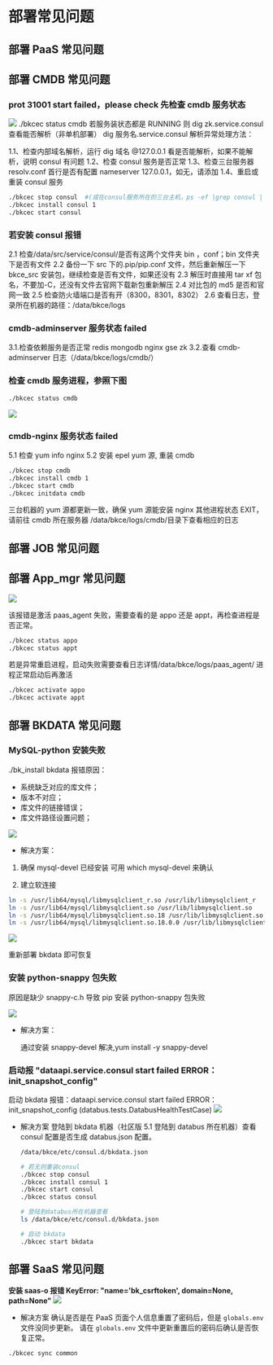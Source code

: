 # 部署常见问题

## 部署 PaaS 常见问题

## 部署 CMDB 常见问题

### prot 31001 start failed，please check 先检查 cmdb 服务状态

![](../assets/cmdb-31001.png)
./bkcec status cmdb 若服务装状态都是 RUNNING 则 dig zk.service.consul 查看能否解析（非单机部署） dig 服务名.service.consul 解析异常处理方法：

 1.1、检查内部域名解析，运行 dig 域名 @127.0.0.1 看是否能解析，如果不能解析，说明 consul 有问题 
 1.2、检查 consul 服务是否正常
 1.3、检查三台服务器 resolv.conf  首行是否有配置 nameserver 127.0.0.1，如无，请添加
 1.4、重启或重装 consul 服务
 
```bash
./bkcec stop consul  #(或在consul服务所在的三台主机，ps -ef |grep consul | awk '{print $2}'  |xargs kill -9)
./bkcec install consul 1
./bkcec start consul

```


### 若安装 consul 报错
 
2.1 检查/data/src/service/consul/是否有这两个文件夹 bin ，conf；bin 文件夹下是否有文件
 2.2 备份一下 src 下的.pip/pip.conf 文件，然后重新解压一下 bkce_src 安装包，继续检查是否有文件，如果还没有
 2.3 解压时直接用 tar xf 包名，不要加-C，还没有文件去官网下载新包重新解压
 2.4 对比包的 md5 是否和官网一致
 2.5 检查防火墙端口是否有开（8300，8301，8302）
 2.6 查看日志，登录所在机器的路径：/data/bkce/logs

### cmdb-adminserver 服务状态 failed 
 3.1.检查依赖服务是否正常 redis mongodb nginx gse zk 
 3.2.查看 cmdb-adminserver 日志（/data/bkce/logs/cmdb/）

### 检查 cmdb 服务进程，参照下图
```bash
./bkcec status cmdb

```
![](../assets/cmdb-faq.png)


### cmdb-nginx 服务状态 failed 
 5.1 检查 yum info nginx 
 5.2 安装 epel yum 源, 重装 cmdb

```bash
./bkcec stop cmdb 
./bkcec install cmdb 1 
./bkcec start cmdb 
./bkcec initdata cmdb

```
三台机器的 yum 源都更新一致，确保 yum 源能安装 nginx
其他进程状态 EXIT，请前往 cmdb 所在服务器
/data/bkce/logs/cmdb/目录下查看相应的日志


## 部署 JOB 常见问题



## 部署 App_mgr 常见问题

![](../assets/saas-faq.png)

该报错是激活 paas_agent 失败，需要查看的是 appo 还是 appt，再检查进程是否正常。
```bash
./bkcec status appo
./bkcec status appt 
```
若是异常重启进程，启动失败需要查看日志详情/data/bkce/logs/paas_agent/
进程正常启动后再激活
```bash
./bkcec activate appo
./bkcec activate appt
```
## 部署 BKDATA 常见问题

### MySQL-python 安装失败

./bk_install bkdata 报错原因：
- 系统缺乏对应的库文件；
- 版本不对应；
- 库文件的链接错误；
- 库文件路径设置问题； 

![](../assets/bkdata-faq1.png)

- 解决方案：

1. 确保 mysql-devel 已经安装
可用 which mysql-devel 来确认

2. 建立软连接
```bash
ln -s /usr/lib64/mysql/libmysqlclient_r.so /usr/lib/libmysqlclient_r
ln -s /usr/lib64/mysql/libmysqlclient.so /usr/lib/libmysqlclient.so
ln -s /usr/lib64/mysql/libmysqlclient.so.18 /usr/lib/libmysqlclient.so.18
ln -s /usr/lib64/mysql/libmysqlclient.so.18.0.0 /usr/lib/libmysqlclient.so.18.0.0
```
![](../assets/bkdata-faq2.png)

重新部署 bkdata 即可恢复

### 安装 python-snappy 包失败

原因是缺少 snappy-c.h 导致 pip 安装 python-snappy 包失败

![](../assets/bkdata-faq3.png)

- 解决方案：

    通过安装 snappy-devel 解决,yum install -y snappy-devel 

### 启动报 "dataapi.service.consul start failed ERROR： init_snapshot_config"  

启动 bkdata 报错：dataapi.service.consul start failed ERROR： init_snapshot_config (databus.tests.DatabusHealthTestCase) 
![](../assets/bkdata-faq4.png)

- 解决方案
    登陆到 bkdata 机器（社区版 5.1 登陆到 databus 所在机器）查看 consul 配置是否生成 databus.json 配置。
    
    ```bash
    /data/bkce/etc/consul.d/bkdata.json 
  
    # 若无则重装consul
    ./bkcec stop consul
    ./bkcec install consul 1
    ./bkcec start consul
    ./bkcec status consul
  
    # 登陆到databus所在机器查看
    ls /data/bkce/etc/consul.d/bkdata.json
  
    # 启动 bkdata
    ./bkcec start bkdata
   ```

## 部署 SaaS 常见问题

**安装 saas-o 报错 KeyError: "name='bk_csrftoken', domain=None, path=None"**
![](../assets/saas-key.png)

- 解决方案
确认是否是在 PaaS 页面个人信息重置了密码后，但是 `globals.env` 文件没同步更新。 请在 `globals.env` 文件中更新重置后的密码后确认是否恢复正常。
```bash
./bkcec sync common
```




 
